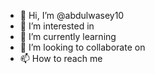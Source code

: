- 👋 Hi, I’m @abdulwasey10
- 👀 I’m interested in 
- 🌱 I’m currently learning 
- 💞️ I’m looking to collaborate on 
- 📫 How to reach me 

